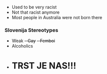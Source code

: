  - Used to be very racist
 - Not that racist anymore
 - Most people in Australia were not born there

### Slovenija Stereotypes
 - Weak
 ~~- Gay~~
 ~~- Femboi~~
 - Alcoholics
 - # TRST JE NAS!!!

